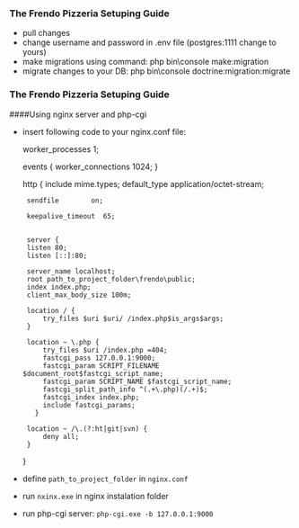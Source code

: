 ### The Frendo Pizzeria Setuping Guide

- pull changes
- change username and password in .env file (postgres:1111 change to yours)
- make migrations using command: php bin\console make:migration
- migrate changes to your DB: php bin\console doctrine:migration:migrate

### The Frendo Pizzeria Setuping Guide

####Using nginx server and php-cgi

 - insert following code to your nginx.conf file:


    worker_processes  1;
    
    
    events {
    worker_connections  1024;
    }
    
    http {
    include       mime.types;
    default_type  application/octet-stream;
    
    
        sendfile        on;
    
        keepalive_timeout  65;
    
    
        server {
        listen 80;
        listen [::]:80;
    
        server_name localhost;
        root path_to_project_folder\frendo\public;
        index index.php;
        client_max_body_size 100m;
    
        location / {
            try_files $uri $uri/ /index.php$is_args$args;
        }
    
        location ~ \.php {
            try_files $uri /index.php =404;
            fastcgi_pass 127.0.0.1:9000;
            fastcgi_param SCRIPT_FILENAME $document_root$fastcgi_script_name;
            fastcgi_param SCRIPT_NAME $fastcgi_script_name;
            fastcgi_split_path_info ^(.+\.php)(/.+)$;
            fastcgi_index index.php;
            include fastcgi_params;
          }
    
        location ~ /\.(?:ht|git|svn) {
            deny all;
        }
    }

 - define `path_to_project_folder` in `nginx.conf `
 - run `nxinx.exe` in nginx instalation folder
 - run php-cgi server: `php-cgi.exe -b 127.0.0.1:9000`
